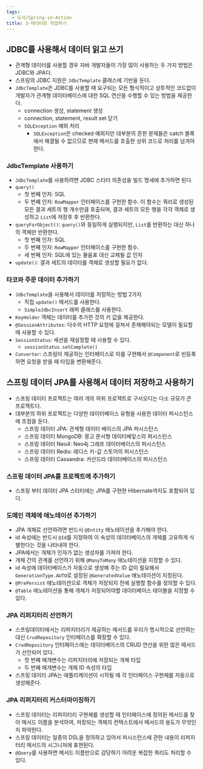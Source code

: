 ```yaml
---
tags:
  - 도서/Spring-in-Action
title: 3-데이터로 작업하기
---
```




## JDBC를 사용해서 데이터 읽고 쓰기

- 관계형 데이터를 사용할 경우 자바 개발자들이 가장 많이 사용하는 두 가지 방법은 JDBC와 JPA다.
- 스프링의 JDBC 지원은 `JdbcTemplate` 클래스에 기반을 둔다.
- `JdbcTemplate`은 JDBC를 사용할 때 요구되는 모든 형식적이고 상투적인 코드없이 개발자가 관계형 데이터베이스에 대한 SQL 연산을 수행할 수 있는 방법을 제공한다.
	- connection 생성, statement 생성
	- connection, statement, result set 닫기
	- `SQLException` 예외 처리
		- `SQLException`은 checked 예외지만 대부분의 흔한 문제들은 catch 블록에서 해결될 수 없으므로 현재 메서드를 호출한 상위 코드로 처리를 넘겨야 한다.

### JdbcTemplate 사용하기

- `JdbcTemplate`를 사용하려면 JDBC 스타터 의존성을 빌드 명세에 추가하면 된다.
- `query()`
	- 첫 번째 인자: SQL
	- 두 번째 인자: `RowMapper` 인터페이스를 구현한 함수. 이 함수는 쿼리로 생성된 모든 결과 세트의 행 개수만큼 호출되며, 결과 세트의 모든 행을 각각 객체로 생성하고 `List`에 저장후 후 반환한다.
- `queryForObject()`: `query()`와 동일하게 실행되지만, `List`를 반환하는 대신 하나의 객체만 반환한다.
	- 첫 번째 인자: SQL
	- 두 번째 인자: `RowMapper` 인터페이스를 구현한 함수.
	- 세 번째 인자: SQL에 있는 물음표 대신 교체될 값 인자
- `update()`: 결과 세트의 데이터를 객체로 생성할 필요가 없다.

### 타코와 주문 데이터 추가하기

- `JdbcTemplate`을 사용해서 데이터를 저장하는 방법 2가지
	- 직접 `update()` 메서드를 사용한다.
	- `SimpleJdbcInsert` 래퍼 클래스를 사용한다.
- `KeyHolder` 객체는 데이터를 추가한 것의 키 값을 제공한다.
- `@SessionAttributes`: 다수의 HTTP 요청에 걸쳐서 존재해야되는 모델이 필요할 때 사용할 수 있다.
- `SessionStatus`: 세션을 재설정할 때 사용할 수 있다.
	- `sessionStatus.setComplete()`
- `Converter`: 스프링이 제공하는 인터페이스로 이를 구현해서 `@Component`로 빈등록하면 요청을 받을 때 타입을 변환해준다.

## 스프링 데이터 JPA를 사용해서 데이터 저장하고 사용하기

- 스프링 데이터 프로젝트는 여러 개의 하위 프로젝트로 구서오디는 다소 규모가 큰 프로젝트다.
- 대부분의 하위 프로젝트는 다양한 데이터베이스 유형을 사용한 데이터 퍼시스턴스에 초점을 둔다.
	- 스프링 데이터 JPA: 관계형 데이터 베이스의 JPA 퍼시스턴스
	- 스프링 데이터 MongoDB: 몽고 문서형 데이터베잏스의 퍼시스턴스
	- 스프링 데이터 Neo4: Neo4j 그래프 데이터베이스의 퍼시스턴스
	- 스프링 데이터 Redis: 레디스 키-값 스토어의 퍼시스턴스
	- 스프링 데이터 Cassandra: 카산드라 데이터베이스의 퍼시스턴스

### 스프링 데이터 JPA를 프로젝트에 추가하기

- 스프링 부터 데이터 JPA 스타터에는 JPA를 구현한 Hibernate까지도 포함되어 있다.

### 도메인 객체에 애노테이션 추가하기

- JPA 개체로 선언하려면 반드시 `@Entity` 애노테이션을 추가해야 한다.
- id 속성에는 반드시 `@Id`를 지정하여 이 속성의 데이터베이스의 개체를 고유하게 식별한다는 것을 나타내야 한다.
- JPA에서는 개체가 인자가 없는 생성자를 가져야 한다.
- 개체 간의 관계를 선언하기 위해 `@ManyToMany` 애노테이션을 지정할 수 있다.
- id 속성에 데이터베이스가 자동으로 생성해 주는 ID 값이 필요해서 `GenerationType.AUTO`로 설정된 `@GeneratedValue` 애노테이션이 지정된다.
- `@PrePersist` 애노테이션으로 객체가 저장되지 전에 실행할 함수를 정의할 수 있다.
- `@Table` 애노테이션을 통해 개체가 저장되어야할 데이터베이스 테이블을 지정할 수 있다.

### JPA 리퍼지터리 선언하기

- 스프링데이터에서는 리퍼지터리가 제공하는 메서드를 우리가 명시적으로 선언하는대신 `CrudRepository` 인터페이스를 확장할 수 있다.
- `CrudRepository` 인터페이스에는 데이터베이스의 CRUD 연산을 위한 많은 메서드가 선언되어 있다.
	- 첫 번째 매개변수는 리퍼지터리에 저장되는 개체 타입
	- 두 번째 매개변수는 개체 ID 속성의 타입
- 스프링 데이터 JPA는 애플리케이션이 시작될 때 각 인터페이스 구현체를 자동으로 생성해준다.

### JPA 리퍼지터리 커스터마이징하기

- 스프링 데이터는 리퍼지터리 구현체를 생성할 때 인터페이스에 정의된 메서드를 찾아 메서드 이름을 분석하여, 저장되는 객체의 컨텍스트에서 메서드의 용도가 무엇인지 파악한다.
- 스프링 데이터는 일종의 DSL을 정의하고 있어서 퍼시스턴스에 관한 내용이 리퍼지터리 메서드의 시그니처에 표현된다.
- `@Query`를 사용하면 메서드 이름만으로 감당하기 어려운 복잡한 쿼리도 처리할 수 있다.
